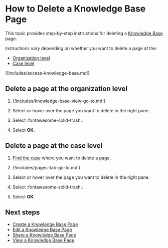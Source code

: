 # How to Delete a Knowledge Base Page

This topic provides step-by-step instructions for deleting a [Knowledge Base](about-knowledge-base.md) page.

Instructions vary depending on whether you want to delete a page at the:  

* [Organization level](#delete-a-page-at-the-organization-level)  
* [Case level](#delete-a-page-at-the-case-level)

{!includes/access-knowledge-base.md!}

## Delete a page at the organization level

1. {!includes/knowledge-base-view-go-to.md!}

2. Select or hover over the page you want to delete in the right pane.

3. Select :fontawesome-solid-trash:.

4. Select **OK**.

## Delete a page at the case level

1. [Find the case](../analyst-corner/cases/search-for-cases/find-a-case.md) where you want to delete a page.

2. {!includes/pages-tab-go-to.md!}

3. Select or hover over the page you want to delete in the right pane.

4. Select :fontawesome-solid-trash:.

5. Select **OK**.

## Next steps

* [Create a Knowledge Base Page](create-a-knowledge-base-page.md)
* [Edit a Knowledge Base Page](edit-a-knowledge-base-page.md)
* [Share a Knowledge Base Page](share-a-knowledge-base-page.md)
* [View a Knowledge Base Page](view-a-knowledge-base-page.md)